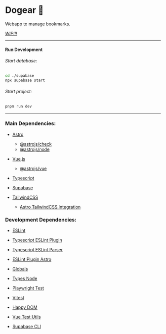 # Dogear 🐶

Webapp to manage bookmarks.

[*WIP!!!*](https://www.dictionary.com/browse/wip) 

---

#### Run Development

###### Start database:

```bash
cd ./supabase
npx supabase start
```

###### Start project:

```bash
pnpm run dev
```

---

### Main Dependencies:

- [Astro](https://astro.build/)

  - [@astrojs/check](https://github.com/withastro/language-tools#readme)
  - [@astrojs/node](https://docs.astro.build/en/guides/integrations-guide/node/)

- [Vue.js](https://vuejs.org/)

  - [@astrojs/vue](https://docs.astro.build/en/guides/integrations-guide/vue/)

- [Typescript](https://www.typescriptlang.org/)

- [Supabase](https://github.com/supabase/supabase-js)

- [TailwindCSS](https://tailwindcss.com)
  - [Astro TailwindCSS Integration](https://docs.astro.build/en/guides/integrations-guide/tailwind/)

### Development Dependencies:

- [ESLint](https://eslint.org)

- [Typescript ESLint Plugin](https://github.com/typescript-eslint/typescript-eslint#readme)

- [Typescript ESLint Parser](https://github.com/typescript-eslint/typescript-eslint#readme)

- [ESLint Plugin Astro](https://ota-meshi.github.io/eslint-plugin-astro/)

- [Globals](https://github.com/sindresorhus/globals#readme)

- [Types Node](https://github.com/DefinitelyTyped/DefinitelyTyped/tree/master/types/node)

- [Playwright Test](https://playwright.dev)

- [Vitest](https://github.com/vitest-dev/vitest#readme)

- [Happy DOM](https://github.com/capricorn86/happy-dom)

- [Vue Test Utils](https://github.com/vuejs/test-utils)

- [Supabase CLI](https://supabase.com/docs/reference/cli/start)
